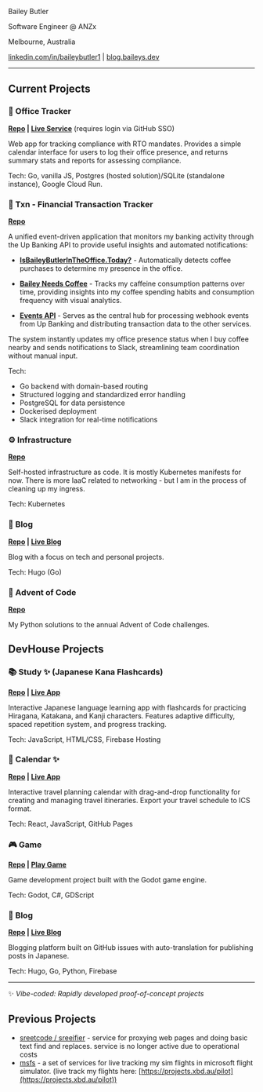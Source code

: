 Bailey Butler

Software Engineer @ ANZx

Melbourne, Australia

[linkedin.com/in/baileybutler1](https://linkedin.com/in/baileybutler1) |
[blog.baileys.dev](https://blog.baileys.dev)

---

## Current Projects 

### 🏢 Office Tracker

__[Repo](https://github.com/baely/officetracker) | [Live Service](https://iwasintheoffice.com)__ (requires login via GitHub SSO)

Web app for tracking compliance with RTO mandates. Provides a simple calendar
interface for users to log their office presence, and returns summary stats and
reports for assessing compliance.

Tech: Go, vanilla JS, Postgres (hosted solution)/SQLite (standalone instance), Google Cloud Run.

### 💸 Txn - Financial Transaction Tracker

__[Repo](https://github.com/baely/txn)__

A unified event-driven application that monitors my banking activity through the Up Banking API to provide useful insights and automated notifications:

- **[IsBaileyButlerInTheOffice.Today?](https://isbaileybutlerintheoffice.today)** - Automatically detects coffee purchases to determine my presence in the office.

- **[Bailey Needs Coffee](https://baileyneeds.coffee)** - Tracks my caffeine consumption patterns over time, providing insights into my coffee spending habits and consumption frequency with visual analytics.

- **[Events API](https://events.baileys.dev)** - Serves as the central hub for processing webhook events from Up Banking and distributing transaction data to the other services.

The system instantly updates my office presence status when I buy coffee nearby and sends notifications to Slack, streamlining team coordination without manual input.

Tech:
- Go backend with domain-based routing
- Structured logging and standardized error handling
- PostgreSQL for data persistence
- Dockerised deployment
- Slack integration for real-time notifications

### ⚙️ Infrastructure

__[Repo](https://github.com/baely/infra)__

Self-hosted infrastructure as code. It is mostly Kubernetes manifests for now.
There is more IaaC related to networking - but I am in the process of cleaning
up my ingress.

Tech: Kubernetes

### 📝 Blog

__[Repo](https://github.com/baely/blog) | [Live Blog](https://blog.baileys.dev)__

Blog with a focus on tech and personal projects.

Tech: Hugo (Go)

### 🧩 Advent of Code

__[Repo](https://github.com/baely/advent-of-code)__

My Python solutions to the annual Advent of Code challenges.

## DevHouse Projects

### 📚 Study ✨ (Japanese Kana Flashcards)

__[Repo](https://github.com/devhou-se/study) | [Live App](https://study.devhou.se)__

Interactive Japanese language learning app with flashcards for practicing Hiragana, Katakana, and Kanji characters. Features adaptive difficulty, spaced repetition system, and progress tracking.

Tech: JavaScript, HTML/CSS, Firebase Hosting

### 📅 Calendar ✨

__[Repo](https://github.com/devhou-se/calendar) | [Live App](https://calendar.devhou.se)__

Interactive travel planning calendar with drag-and-drop functionality for creating and managing travel itineraries. Export your travel schedule to ICS format.

Tech: React, JavaScript, GitHub Pages

### 🎮 Game

__[Repo](https://github.com/devhou-se/game) | [Play Game](https://devhou.se)__

Game development project built with the Godot game engine.

Tech: Godot, C#, GDScript

### 📝 Blog

__[Repo](https://github.com/devhou-se/www-jp) | [Live Blog](https://devhou.se)__

Blogging platform built on GitHub issues with auto-translation for publishing posts in Japanese.

Tech: Hugo, Go, Python, Firebase

---
✨ *Vibe-coded: Rapidly developed proof-of-concept projects*

## Previous Projects

- [sreetcode / sreeifier](https://github.com/devhou-se/sreetcode) - service for proxying web pages and doing basic text find and replaces. service is no longer active due to operational costs
- [msfs](https://github.com/baely/go-msfs) - a set of services for live tracking my sim flights in microsoft flight simulator. (live track my flights here: [https://projects.xbd.au/pilot](https://projects.xbd.au/pilot))
